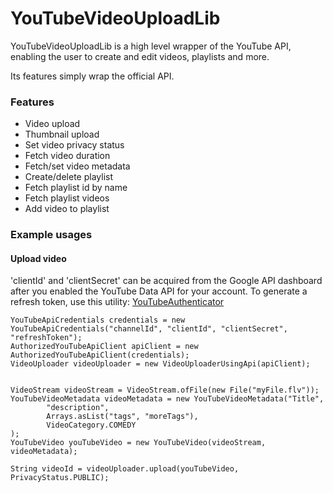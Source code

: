 YouTubeVideoUploadLib
==================

YouTubeVideoUploadLib is a high level wrapper of the YouTube API, 
enabling the user to create and edit videos, playlists and more.

Its features simply wrap the official API.

### Features
* Video upload
* Thumbnail upload
* Set video privacy status
* Fetch video duration
* Fetch/set video metadata
* Create/delete playlist
* Fetch playlist id by name
* Fetch playlist videos
* Add video to playlist

### Example usages

#### Upload video
'clientId' and 'clientSecret' can be acquired from the Google API dashboard after you enabled the YouTube Data API for your account.
To generate a refresh token, use this utility: [YouTubeAuthenticator](https://github.com/domisum/YouTubeAuthenticator)

```
YouTubeApiCredentials credentials = new YouTubeApiCredentials("channelId", "clientId", "clientSecret", "refreshToken");
AuthorizedYouTubeApiClient apiClient = new AuthorizedYouTubeApiClient(credentials);
VideoUploader videoUploader = new VideoUploaderUsingApi(apiClient);


VideoStream videoStream = VideoStream.ofFile(new File("myFile.flv"));
YouTubeVideoMetadata videoMetadata = new YouTubeVideoMetadata("Title",
		"description",
		Arrays.asList("tags", "moreTags"),
		VideoCategory.COMEDY
);
YouTubeVideo youTubeVideo = new YouTubeVideo(videoStream, videoMetadata);

String videoId = videoUploader.upload(youTubeVideo, PrivacyStatus.PUBLIC);
```
